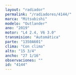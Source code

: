 ```yaml
---
layout: "radiador"
permalink: "/radiadores/4144/"
marca: "Mitsubishi"
modelo: "Outlander"
ano: "2019"
motor: "L4 2.4, V6 3.0"
transmision: "Automática"
parte: "1350A601"
clima: "Con clima"
alto: "15 3/4"
ancho: "27 1/16"
observaciones: ""
id: "4144"
---
```


